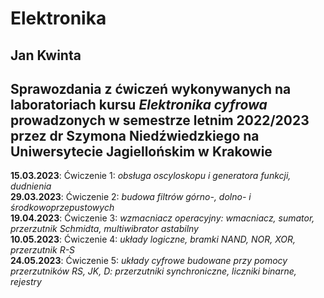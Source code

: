 # Elektronika
Jan Kwinta  
----------
Sprawozdania z ćwiczeń wykonywanych na laboratoriach kursu *Elektronika cyfrowa* prowadzonych w semestrze letnim 2022/2023 przez dr Szymona Niedźwiedzkiego na Uniwersytecie Jagiellońskim w Krakowie  
----------
**15.03.2023**: Ćwiczenie 1: *obsługa oscyloskopu i generatora funkcji, dudnienia*    
**29.03.2023**: Ćwiczenie 2: *budowa filtrów górno-, dolno- i środkowoprzepustowych*  
**19.04.2023**: Ćwiczenie 3: *wzmacniacz operacyjny: wmacniacz, sumator, przerzutnik Schmidta, multiwibrator astabilny*  
**10.05.2023**: Ćwiczenie 4: *układy logiczne, bramki NAND, NOR, XOR, przerzutnik R-S*  
**24.05.2023**: Ćwiczenie 5: *układy cyfrowe budowane przy pomocy przerzutników RS, JK, D: przerzutniki synchroniczne, liczniki binarne, rejestry*  
